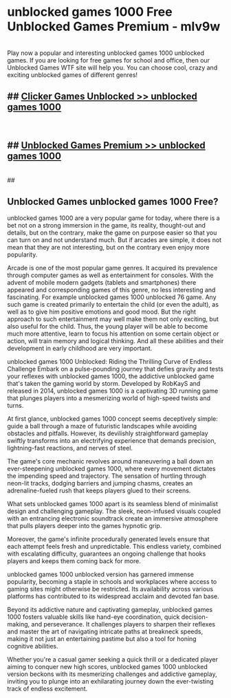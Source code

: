 # unblocked games 1000  Free Unblocked Games Premium - mlv9w <br>
<br>
Play now a popular and interesting unblocked games 1000 unblocked games. If you are looking for free games for school and office, then our Unblocked Games WTF site will help you. You can choose cool, crazy and exciting unblocked games of different genres!


## ##  [Clicker Games Unblocked >> unblocked games 1000](http://freeplayer.one?title=unblocked_games_1000&ref=UGames)
  <br>

##  ## [Unblocked Games Premium >> unblocked games 1000](http://freeplayer.one?title=unblocked_games_1000&ref=UGames)
  <br>
  ##



## Unblocked Games unblocked games 1000 Free?

unblocked games 1000 are a very popular game for today, where there is a bet not on a strong immersion in the game, its reality, thought-out and details, but on the contrary, make the game on purpose easier so that you can turn on and not understand much. But if arcades are simple, it does not mean that they are not interesting, but on the contrary even enjoy more popularity.

Arcade is one of the most popular game genres. It acquired its prevalence through computer games as well as entertainment for consoles. With the advent of mobile modern gadgets (tablets and smartphones) there appeared and corresponding games of this genre, no less interesting and fascinating. For example unblocked games 1000 unblocked 76 game. Any such game is created primarily to entertain the child (or even the adult), as well as to give him positive emotions and good mood. But the right approach to such entertainment may well make them not only exciting, but also useful for the child. Thus, the young player will be able to become much more attentive, learn to focus his attention on some certain object or action, will train memory and logical thinking. And all these abilities and their development in early childhood are very important.

unblocked games 1000 Unblocked: Riding the Thrilling Curve of Endless Challenge
Embark on a pulse-pounding journey that defies gravity and tests your reflexes with unblocked games 1000, the addictive unblocked game that's taken the gaming world by storm. Developed by RobKayS and released in 2014, unblocked games 1000 is a captivating 3D running game that plunges players into a mesmerizing world of high-speed twists and turns.

At first glance, unblocked games 1000 concept seems deceptively simple: guide a ball through a maze of futuristic landscapes while avoiding obstacles and pitfalls. However, its devilishly straightforward gameplay swiftly transforms into an electrifying experience that demands precision, lightning-fast reactions, and nerves of steel.

The game's core mechanic revolves around maneuvering a ball down an ever-steepening unblocked games 1000, where every movement dictates the impending speed and trajectory. The sensation of hurtling through neon-lit tracks, dodging barriers and jumping chasms, creates an adrenaline-fueled rush that keeps players glued to their screens.

What sets unblocked games 1000 apart is its seamless blend of minimalist design and challenging gameplay. The sleek, neon-infused visuals coupled with an entrancing electronic soundtrack create an immersive atmosphere that pulls players deeper into the games hypnotic grip.

Moreover, the game's infinite procedurally generated levels ensure that each attempt feels fresh and unpredictable. This endless variety, combined with escalating difficulty, guarantees an ongoing challenge that hooks players and keeps them coming back for more.

unblocked games 1000 unblocked version has garnered immense popularity, becoming a staple in schools and workplaces where access to gaming sites might otherwise be restricted. Its availability across various platforms has contributed to its widespread acclaim and devoted fan base.

Beyond its addictive nature and captivating gameplay, unblocked games 1000 fosters valuable skills like hand-eye coordination, quick decision-making, and perseverance. It challenges players to sharpen their reflexes and master the art of navigating intricate paths at breakneck speeds, making it not just an entertaining pastime but also a tool for honing cognitive abilities.

Whether you're a casual gamer seeking a quick thrill or a dedicated player aiming to conquer new high scores, unblocked games 1000 unblocked version beckons with its mesmerizing challenges and addictive gameplay, inviting you to plunge into an exhilarating journey down the ever-twisting track of endless excitement.
